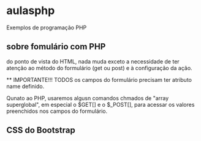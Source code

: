 # aulasphp
 Exemplos de programação PHP

## sobre fomulário com PHP

do ponto de vista do HTML, nada muda exceto a necessidade de ter atenção ao método do formulário (get ou post) e à configuração da ação.

** IMPORTANTE!!!
TODOS os campos do formulário precisam ter atributo name definido.

Qunato ao PHP, usaremos algusn comandos chmados de "array superglobal", em especial o $GET[] e o $_POST[], para acessar os valores preenchidos nos campos do formulário.

## CSS do Bootstrap